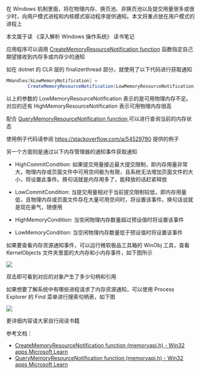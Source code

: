 在 Windows 机制里面，将在物理内存、换页池、非换页池以及提交用量很多或很少时，向用户模式进程和内核模式驱动程序提供通知。本文将重点放在用户模式的进程上

<!--more-->


<!-- CreateTime:2024/06/23 07:07:41 -->

<!-- 发布 -->
<!-- 博客 -->

本文属于读 《深入解析 Windows 操作系统》 读书笔记

应用程序可以调用 [CreateMemoryResourceNotification function](https://learn.microsoft.com/en-us/windows/win32/api/memoryapi/nf-memoryapi-creatememoryresourcenotification ) 函数指定自己期望接收到内存多或内存少的通知

如在 dotnet 的 CLR 层的 finalizerthread 部分，就使用了以下代码进行获取通知

```csharp
MHandles[kLowMemoryNotification] =
        CreateMemoryResourceNotification(LowMemoryResourceNotification);
```

以上的参数的 LowMemoryResourceNotification 表示的是可用物理内存不足。对应的还有 HighMemoryResourceNotification 表示可用物理内存很高

配合 [QueryMemoryResourceNotification function ](https://learn.microsoft.com/en-us/windows/win32/api/memoryapi/nf-memoryapi-querymemoryresourcenotification ) 可以进行查询当前的内存状态

使用例子代码请参阅 <https://stackoverflow.com/a/54529790> 提供的例子

另一个方面则是通过以下内存管理器的通知事件获取通知

- HighCommitCondition: 如果提交用量接近最大提交限制，即内存用量非常大，物理内存或页面文件中可用空间极为有限，且系统无法增加页面文件的大小，将设置此事件。换句话就是内存用多了，能释放的话赶紧释放
- LowCommitCondition: 当提交用量相对于当前提交限制较低，即内存用量低，且物理内存或页面文件存在大量可用空间时，将设置该事件。换句话说就是现在豪气，随便用

- HighMemoryCondition: 当空闲物理内存数量超过预设值时将设置该事件
- LowMemoryCondition: 当空闲物理内存数量低于预设值时将设置该事件

如果要查看内存资源通知事件，可以运行微软极品工具箱的 WinObj 工具，查看 KernelObjects 文件夹里面的大内存和小内存事件，如下图所示

<!-- ![](image/win32 低内存通知事件/win32 低内存通知事件0.png) -->
![](http://image.acmx.xyz/lindexi%2F20246221432105968.jpg)

双击即可看到对应的对象产生了多少句柄和引用

如果想要了解系统中有哪些进程请求了内存资源通知，可以使用 Process Explorer 的 Find 菜单进行搜索句柄表，如下图

<!-- ![](image/win32 低内存通知事件/win32 低内存通知事件1.png) -->
![](http://image.acmx.xyz/lindexi%2F20246221432199785.jpg)

更详细内容请大家自行阅读书籍

参考文档：

- [CreateMemoryResourceNotification function (memoryapi.h) - Win32 apps Microsoft Learn](https://learn.microsoft.com/en-us/windows/win32/api/memoryapi/nf-memoryapi-creatememoryresourcenotification )
- [QueryMemoryResourceNotification function (memoryapi.h) - Win32 apps Microsoft Learn](https://learn.microsoft.com/en-us/windows/win32/api/memoryapi/nf-memoryapi-querymemoryresourcenotification )

